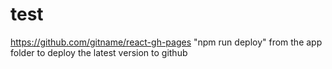 # test
https://github.com/gitname/react-gh-pages
"npm run deploy" from the app folder to deploy the latest version to github